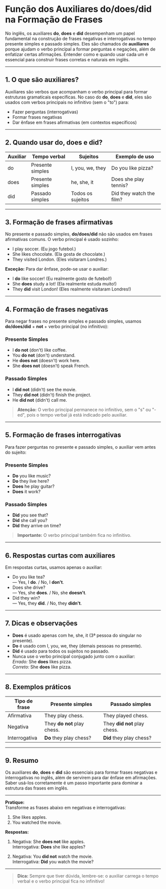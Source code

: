 # Função dos Auxiliares do/does/did na Formação de Frases

No inglês, os auxiliares **do**, **does** e **did** desempenham um papel fundamental na construção de frases negativas e interrogativas no tempo presente simples e passado simples. Eles são chamados de **auxiliares** porque ajudam o verbo principal a formar perguntas e negações, além de enfatizar certas afirmações. Entender como e quando usar cada um é essencial para construir frases corretas e naturais em inglês.

---

## 1. O que são auxiliares?

Auxiliares são verbos que acompanham o verbo principal para formar estruturas gramaticais específicas. No caso do **do**, **does** e **did**, eles são usados com verbos principais no infinitivo (sem o "to") para:

- Fazer perguntas (interrogativas)
- Formar frases negativas
- Dar ênfase em frases afirmativas (em contextos específicos)

---

## 2. Quando usar do, does e did?

| Auxiliar | Tempo verbal      | Sujeitos         | Exemplo de uso         |
|----------|------------------|------------------|------------------------|
| do       | Presente simples | I, you, we, they | Do you like pizza?     |
| does     | Presente simples | he, she, it      | Does she play tennis?  |
| did      | Passado simples  | Todos os sujeitos| Did they watch the film?|

---

## 3. Formação de frases afirmativas

No presente e passado simples, **do/does/did** não são usados em frases afirmativas comuns. O verbo principal é usado sozinho:

- I play soccer. (Eu jogo futebol.)
- She likes chocolate. (Ela gosta de chocolate.)
- They visited London. (Eles visitaram Londres.)

**Exceção:** Para dar ênfase, pode-se usar o auxiliar:
- I **do** like soccer! (Eu realmente gosto de futebol!)
- She **does** study a lot! (Ela realmente estuda muito!)
- They **did** visit London! (Eles realmente visitaram Londres!)

---

## 4. Formação de frases negativas

Para negar frases no presente simples e passado simples, usamos **do/does/did** + **not** + verbo principal (no infinitivo):

### Presente Simples

- I **do not** (don't) like coffee.
- You **do not** (don't) understand.
- He **does not** (doesn't) work here.
- She **does not** (doesn't) speak French.

### Passado Simples

- I **did not** (didn't) see the movie.
- They **did not** (didn't) finish the project.
- He **did not** (didn't) call me.

> **Atenção:** O verbo principal permanece no infinitivo, sem o "s" ou "-ed", pois o tempo verbal já está indicado pelo auxiliar.

---

## 5. Formação de frases interrogativas

Para fazer perguntas no presente e passado simples, o auxiliar vem antes do sujeito:

### Presente Simples

- **Do** you like music?
- **Do** they live here?
- **Does** he play guitar?
- **Does** it work?

### Passado Simples

- **Did** you see that?
- **Did** she call you?
- **Did** they arrive on time?

> **Importante:** O verbo principal também fica no infinitivo.

---

## 6. Respostas curtas com auxiliares

Em respostas curtas, usamos apenas o auxiliar:

- Do you like tea?  
  — Yes, I **do**. / No, I **don't**.
- Does she drive?  
  — Yes, she **does**. / No, she **doesn't**.
- Did they win?  
  — Yes, they **did**. / No, they **didn't**.

---

## 7. Dicas e observações

- **Does** é usado apenas com he, she, it (3ª pessoa do singular no presente).
- **Do** é usado com I, you, we, they (demais pessoas no presente).
- **Did** é usado para todos os sujeitos no passado.
- Nunca use o verbo principal conjugado junto com o auxiliar:  
  _Errado:_ She **does** likes pizza.  
  _Correto:_ She **does** like pizza.

---

## 8. Exemplos práticos

| Tipo de frase | Presente simples         | Passado simples         |
|---------------|-------------------------|------------------------|
| Afirmativa    | They play chess.        | They played chess.     |
| Negativa      | They **do not** play chess. | They **did not** play chess. |
| Interrogativa | **Do** they play chess? | **Did** they play chess? |

---

## 9. Resumo

Os auxiliares **do**, **does** e **did** são essenciais para formar frases negativas e interrogativas no inglês, além de servirem para dar ênfase em afirmações. Saber usá-los corretamente é um passo importante para dominar a estrutura das frases em inglês.

---

**Pratique:**  
Transforme as frases abaixo em negativas e interrogativas:

1. She likes apples.  
2. You watched the movie.

**Respostas:**

1. Negativa: She **does not** like apples.  
   Interrogativa: **Does** she like apples?

2. Negativa: You **did not** watch the movie.  
   Interrogativa: **Did** you watch the movie?

---

> **Dica:** Sempre que tiver dúvida, lembre-se: o auxiliar carrega o tempo verbal e o verbo principal fica no infinitivo!